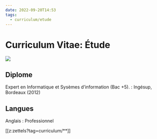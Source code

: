 ```yaml
---
date: 2022-09-20T14:53
tags:
  - curriculum/etude
---
```


# Curriculum Vitae: Étude


<img src="https://images.pexels.com/photos/1370298/pexels-photo-1370298.jpeg?auto=compress&cs=tinysrgb&fit=crop&h=627&w=1200"/>

## Diplome

Expert en Informatique et Sysèmes d’information (Bac +5).
: Ingésup, Bordeaux (2012)

## Langues

Anglais
: Professionnel


[[z:zettels?tag=curriculum/**]]
